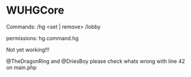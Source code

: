 # WUHGCore

Commands:
/hg <set | remove>
/lobby

permissions:
hg.command.hg

Not yet working!!!

@TheDragonRing and @DriesBoy please check whats wrong with line 42 on main.php
